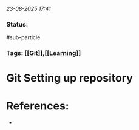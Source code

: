 *23-08-2025 17:41*
### Status: 
#sub-particle 
### Tags: [[Git]],[[Learning]]

# Git Setting up repository










# References:

- 
  